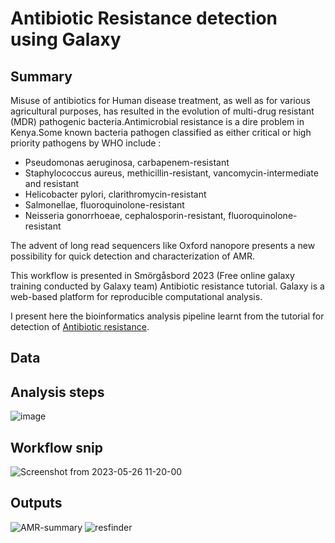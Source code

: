 # Antibiotic Resistance detection using Galaxy
## Summary
Misuse of antibiotics for Human disease treatment, as well as for various agricultural purposes, has resulted in the evolution of multi-drug resistant (MDR) pathogenic bacteria.Antimicrobial resistance is a dire problem in Kenya.Some known bacteria pathogen classified as either critical or high priority pathogens by WHO include : 

* Pseudomonas aeruginosa, carbapenem-resistant
* Staphylococcus aureus, methicillin-resistant, vancomycin-intermediate and resistant
* Helicobacter pylori, clarithromycin-resistant
* Salmonellae, fluoroquinolone-resistant
* Neisseria gonorrhoeae, cephalosporin-resistant, fluoroquinolone-resistant

The advent of long read sequencers like Oxford nanopore presents a new possibility for quick detection  and characterization of AMR.

This workflow is presented in Smörgåsbord 2023 (Free online galaxy training conducted by Galaxy team) Antibiotic resistance tutorial. Galaxy is a web-based platform for reproducible computational analysis.

I present here the bioinformatics analysis pipeline learnt from the tutorial for detection of [Antibiotic resistance](https://training.galaxyproject.org/training-material/topics/metagenomics/tutorials/plasmid-metagenomics-nanopore/tutorial.html).

## Data
## Analysis steps
![image](https://github.com/Parcelli/Bioinformatics-portfolio/assets/85280870/e42044a3-b7ee-4771-ba0c-55875086aa28)


## Workflow snip
![Screenshot from 2023-05-26 11-20-00](https://github.com/Parcelli/Bioinformatics-portfolio/assets/85280870/4c192f4b-0a0c-4350-aa0b-b34aa7e09915)



## Outputs
![AMR-summary](https://github.com/Parcelli/Bioinformatics-portfolio/assets/85280870/c88dc970-a81e-4379-8266-7a0abc57556a)
![resfinder](https://github.com/Parcelli/Bioinformatics-portfolio/assets/85280870/ee5664e7-cd57-473a-bf78-561f41e71035)

### 


